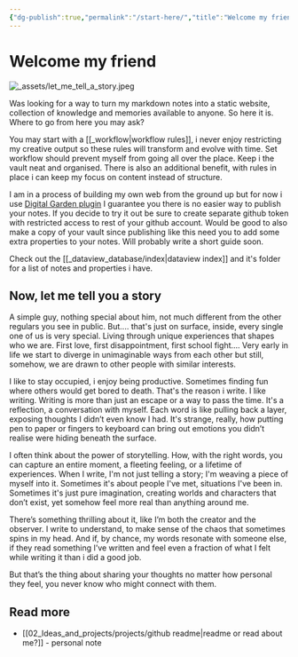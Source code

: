 ```yaml
---
{"dg-publish":true,"permalink":"/start-here/","title":"Welcome my friend","tags":["personal","writing","index","gardenEntry"]}
---
```



# Welcome my friend

![_assets/let_me_tell_a_story.jpeg](/img/user/_assets/let_me_tell_a_story.jpeg)

Was looking for a way to turn my markdown notes into a static website, collection of knowledge and memories available to anyone. So here it is. Where to go from here you may ask?

You may start with a [[_workflow\|workflow rules]], i never enjoy restricting my creative output so these rules will transform and evolve with time. Set workflow should prevent myself from going all over the place. Keep i the vault neat and organised. There is also an additional benefit, with rules in place i can keep my focus on content instead of structure.

I am in a process of building my own web from the ground up but for now i use [Digital Garden plugin](https://dg-docs.ole.dev/) I guarantee you there is no easier way to publish your notes. If you decide to try it out be sure to create separate github token with restricted access to rest of your github account. Would be good to also make a copy of your vault since publishing like this need you to add some extra properties to your notes. Will probably write a short guide soon.

Check out the [[_dataview_database/index\|dataview index]] and it's folder for a list of notes and properties i have.

## Now, let me tell you a story

A simple guy, nothing special about him, not much different from the other regulars you see in public. But.... that's just on surface, inside, every single one of us is very special. Living through unique experiences that shapes who we are. First love, first disappointment, first school fight.... Very early in life we start to diverge in unimaginable ways from each other but still, somehow, we are drawn to other people with similar interests.

I like to stay occupied, i enjoy being productive. Sometimes finding fun where others would get bored to death. That's the reason i write. I like writing.  Writing is more than just an escape or a way to pass the time. It's a reflection, a conversation with myself. Each word is like pulling back a layer, exposing thoughts I didn’t even know I had. It's strange, really, how putting pen to paper or fingers to keyboard can bring out emotions you didn’t realise were hiding beneath the surface.

I often think about the power of storytelling. How, with the right words, you can capture an entire moment, a fleeting feeling, or a lifetime of experiences. When I write, I'm not just telling a story; I'm weaving a piece of myself into it. Sometimes it's about people I've met, situations I've been in. Sometimes it's just pure imagination, creating worlds and characters that don’t exist, yet somehow feel more real than anything around me.

There’s something thrilling about it, like I’m both the creator and the observer. I write to understand, to make sense of the chaos that sometimes spins in my head. And if, by chance, my words resonate with someone else, if they read something I’ve written and feel even a fraction of what I felt while writing it than i did a good job.

But that’s the thing about sharing your thoughts no matter how personal they feel, you never know who might connect with them.

## Read more

- [[02_Ideas_and_projects/projects/github readme\|readme or read about me?]] - personal note
